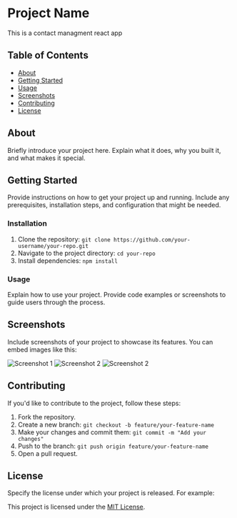 # Project Name

This is a contact managment react app

## Table of Contents

- [About](#about)
- [Getting Started](#getting-started)
- [Usage](#usage)
- [Screenshots](#screenshots)
- [Contributing](#contributing)
- [License](#license)

## About

Briefly introduce your project here. Explain what it does, why you built it, and what makes it special.

## Getting Started

Provide instructions on how to get your project up and running. Include any prerequisites, installation steps, and configuration that might be needed.

### Installation

1. Clone the repository: `git clone https://github.com/your-username/your-repo.git`
2. Navigate to the project directory: `cd your-repo`
3. Install dependencies: `npm install`

### Usage

Explain how to use your project. Provide code examples or screenshots to guide users through the process.

## Screenshots

Include screenshots of your project to showcase its features. You can embed images like this:

![Screenshot 1](/screenshots/screenshot(5).png)
![Screenshot 2](/screenshots/screenshot(6).png)
![Screenshot 2](/screenshots/screenshot(8).png)

## Contributing

If you'd like to contribute to the project, follow these steps:

1. Fork the repository.
2. Create a new branch: `git checkout -b feature/your-feature-name`
3. Make your changes and commit them: `git commit -m "Add your changes"`
4. Push to the branch: `git push origin feature/your-feature-name`
5. Open a pull request.

## License

Specify the license under which your project is released. For example:

This project is licensed under the [MIT License](LICENSE).
